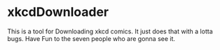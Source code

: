 # xkcdDownloader

This is a tool for Downloading xkcd comics. It just does that with a lotta bugs.
Have Fun to the seven people who are gonna see it.
